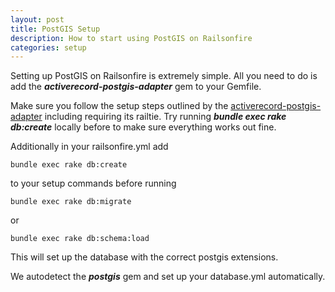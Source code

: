 ```yaml
---
layout: post
title: PostGIS Setup
description: How to start using PostGIS on Railsonfire
categories: setup
---
```

Setting up PostGIS on Railsonfire is extremely simple. All you need to
do is add the ***activerecord-postgis-adapter*** gem to your Gemfile.

Make sure you follow the setup steps outlined by the
[activerecord-postgis-adapter](https://github.com/dazuma/activerecord-postgis-adapter#installation-and-configuration)
including requiring its railtie. Try running ***bundle exec rake
db:create*** locally before to make sure everything works out fine.

Additionally in your railsonfire.yml add

    bundle exec rake db:create

to your setup commands before running

    bundle exec rake db:migrate

or

    bundle exec rake db:schema:load

This will set up the database with the correct postgis extensions.

We autodetect the ***postgis*** gem and set up your database.yml
automatically.
